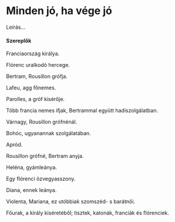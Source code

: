 <!-- ======================================================================
--- Search engine
title:          Minden jó, ha vége jó
keywords:       minden, jó, vég, vígjáték
description:    William Shakespeare: Minden jó, ha vége jó.
--- Menu system
order:          10
text:           Minden jó, ha vége jó
hidden:         false
umbel:          false
--- Page properties
id:             /comedies/alls-well-that-ends-well
document:       
layout:         layout-2-left
$-left:         play-list
searchable:     true
======================================================================= -->

# Minden jó, ha vége jó

Leírás...

#### Szereplők

Franciaország királya.

Flórenc uralkodó hercege.

Bertram, Rousillon grófja.

Lafeu, agg főnemes.

Parolles, a gróf kisérője.

Több francia nemes ifjak, Bertrammal együtt hadiszolgálatban.

Várnagy, Rousillon grófnénál.

Bohóc, ugyanannak szolgálatában.

Apród.

Rousillon grófné, Bertram anyja.

Heléna, gyámleánya.

Egy flórenci özvegyasszony.

Diana, ennek leánya.

Violenta,
Mariana, ez utóbbiak szomszéd- s barátnői.

Főurak, a király kiséretéből; tisztek, katonák, franciák és flórenciek.
